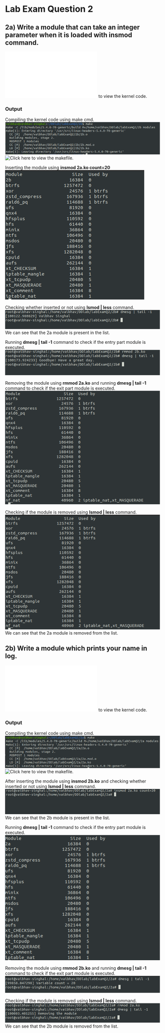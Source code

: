 # Lab Exam Question 2

## 2a) Write a module that can take an integer parameter when it is loaded with insmod command.
![Click here](./labExamQ2/2a/2a.c) to view the kernel code.  
### Output

Compiling the kernel code using make cmd.  
![1](./labExamQ2/2a/2ass/1.png)  
![Click here](./labExamQ2/2a/Makefile) to view the makefile.  

Inserting the module using **insmod 2a.ko count=20**
![2](./labExamQ2/2a/2ass/2.png)  

Checking whether inserted or not using **lsmod | less** command.  
![3](./labExamQ2/2a/2ass/3.png)  
We can see that the 2a module is present in the list.  

Running **dmesg | tail -1** command to check if the entry part module is executed.  
![4](./labExamQ2/2a/2ass/4.png)  

Removing the module using **rmmod 2a.ko** and running **dmesg | tail -1** command to check if the exit part module is executed.    
![5](./labExamQ2/2a/2ass/5.png)  

Checking if the module is removed using **lsmod | less** command.    
![6](./labExamQ2/2a/2ass/6.png)  
We can see that the 2a module is removed from the list.  

## 2b) Write a module which prints your name in log.
![Click here](./labExamQ2/2b/2b.c) to view the kernel code.  
### Output

Compiling the kernel code using make cmd.  
![1](./labExamQ2/2b/2bss/1.png)  
![Click here](./labExamQ2/2b/Makefile) to view the makefile.  

After inserting the module using **insmod 2b.ko** and checking whether inserted or not using **lsmod | less** command.  
![2](./labExamQ2/2b/2bss/2.png)  
We can see that the 2b module is present in the list.  

Running **dmesg | tail -1** command to check if the entry part module is executed.  
![3](./labExamQ2/2b/2bss/3.png)  

Removing the module using **rmmod 2b.ko** and running **dmesg | tail -1** command to check if the exit part module is executed.    
![4](./labExamQ2/2b/2bss/4.png)  

Checking if the module is removed using **lsmod | less** command.    
![5](./labExamQ2/2b/2bss/5.png)  
We can see that the 2b module is removed from the list.  
